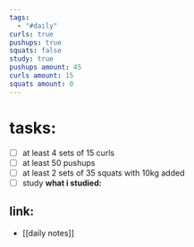 ```yaml
---
tags:
  - "#daily"
curls: true
pushups: true
squats: false
study: true
pushups amount: 45
curls amount: 15
squats amount: 0
---
```

# tasks:
- [ ] at least 4 sets of 15 curls 
- [ ] at least 50 pushups
- [ ] at least 2 sets of 35 squats with 10kg added
- [ ] study
      **what i studied:**  
      
## link: 
- [[daily notes]] 